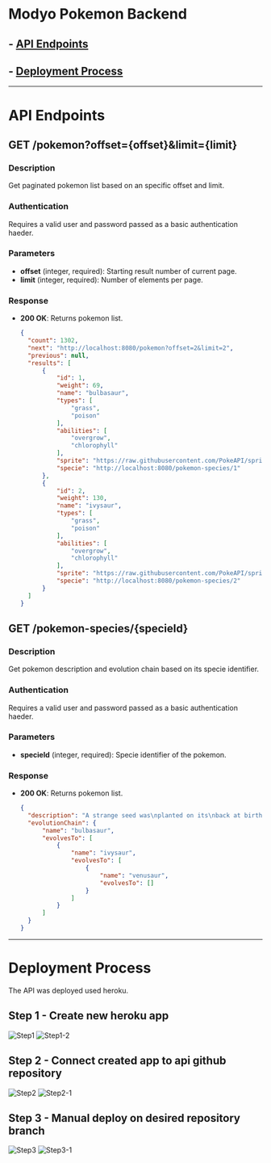 # Modyo Pokemon Backend

## - [API Endpoints](#api-endpoints)
## - [Deployment Process](#deployment-process)

---

# API Endpoints

## GET /pokemon?offset={offset}&limit={limit}

### Description
Get paginated pokemon list based on an specific offset and limit.

### Authentication
Requires a valid user and password passed as a basic authentication haeder.

### Parameters
- **offset** (integer, required): Starting result number of current page.
- **limit** (integer, required): Number of elements per page.

### Response
- **200 OK**: Returns pokemon list.
  ```json
  {
    "count": 1302,
    "next": "http://localhost:8080/pokemon?offset=2&limit=2",
    "previous": null,
    "results": [
        {
            "id": 1,
            "weight": 69,
            "name": "bulbasaur",
            "types": [
                "grass",
                "poison"
            ],
            "abilities": [
                "overgrow",
                "chlorophyll"
            ],
            "sprite": "https://raw.githubusercontent.com/PokeAPI/sprites/master/sprites/pokemon/1.png",
            "specie": "http://localhost:8080/pokemon-species/1"
        },
        {
            "id": 2,
            "weight": 130,
            "name": "ivysaur",
            "types": [
                "grass",
                "poison"
            ],
            "abilities": [
                "overgrow",
                "chlorophyll"
            ],
            "sprite": "https://raw.githubusercontent.com/PokeAPI/sprites/master/sprites/pokemon/2.png",
            "specie": "http://localhost:8080/pokemon-species/2"
        }
    ]
  }

## GET /pokemon-species/{specieId}

### Description
Get pokemon description and evolution chain based on its specie identifier.

### Authentication
Requires a valid user and password passed as a basic authentication haeder.

### Parameters
- **specieId** (integer, required): Specie identifier of the pokemon.

### Response
- **200 OK**: Returns pokemon list.
  ```json
  {
    "description": "A strange seed was\nplanted on its\nback at birth.\fThe plant sprouts\nand grows with\nthis POKéMON.",
    "evolutionChain": {
        "name": "bulbasaur",
        "evolvesTo": [
            {
                "name": "ivysaur",
                "evolvesTo": [
                    {
                        "name": "venusaur",
                        "evolvesTo": []
                    }
                ]
            }
        ]
    }
  }
  
---

# Deployment Process

The API was deployed used heroku.

## Step 1 - Create new heroku app
![Step1](/assets/images/step1.png)
![Step1-2](/assets/images/step1-2.png)
## Step 2 - Connect created app to api github repository
![Step2](/assets/images/step2.png)
![Step2-1](/assets/images/step2-1.png)
## Step 3 - Manual deploy on desired repository branch
![Step3](/assets/images/step3.png)
![Step3-1](/assets/images/step3-1.png)
